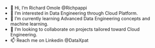- 👋 Hi, I’m Richard Omole @Richpappi
- 👀 I’m interested in Data Engineering through Cloud Platform. 
- 🌱 I’m currently learning Advanced Data Engineering concepts and machine learning.
- 💞️ I’m looking to collaborate on projects tailored toward Cloud Engineering.
- 📫 Reach me on Linkedin @DataXpat

<!---
Richpappi/Richpappi is a ✨ special ✨ repository because its `README.md` (this file) appears on your GitHub profile.
You can click the Preview link to take a look at your changes.
--->
